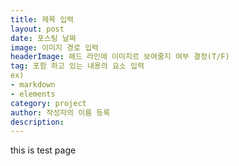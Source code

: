 ```yaml
---
title: 제목 입력
layout: post
date: 포스팅 날짜
image: 이미지 경로 입력
headerImage: 헤드 라인에 이미지르 보여줄지 여부 결정(T/F)
tag: 포함 하고 있는 내용의 요소 입력
ex)
- markdown
- elements
category: project
author: 작성자의 이름 등록
description:
---
```


this is test page
